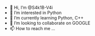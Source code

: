 - 👋 Hi, I’m @S4k1B-V4i
- 👀 I’m interested in Python 
- 🌱 I’m currently learning Python, C++
- 💞️ I’m looking to collaborate on GOOGLE 
- 📫 How to reach me ...

<!---
S4k1B-V4i/S4k1B-V4i is a ✨ special ✨ repository because its `README.md` (this file) appears on your GitHub profile.
You can click the Preview link to take a look at your changes.
--->
